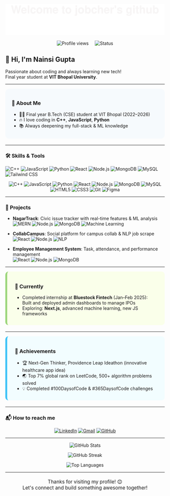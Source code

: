 
<!-- Decorative SVG wave -->
<p align="center">
  <img src="https://raw.githubusercontent.com/BEPb/BEPb/5c63fa170d1cbbb0b1974f05a3dbe6aca3f5b7f3/assets/Bottom_up.svg" alt="Decorative Wave" width="100%" style="max-height: 150px;" />
</p>

<!-- Your profile stats and content below -->




<p align="center">
  <img src="https://img.shields.io/static/v1?label=Profile%20views&message=1,234&color=6A5ACD&style=for-the-badge" alt="Profile views" />
  &nbsp;&nbsp;&nbsp;
  <img src="https://img.shields.io/badge/Status-Available%20for%20Work-brightgreen?style=for-the-badge" alt="Status" />
</p>



## 👋 Hi, I'm Nainsi Gupta


Passionate about coding and always learning new tech!  
Final year student at **VIT Bhopal University**.


---

<!-- About Me Block with Subtle Background -->
<div style="background: #f6fafd; border-radius: 12px; padding: 12px 20px; margin-bottom: 20px;">
  
### 🚀 About Me
- 🧑‍🎓 Final year B.Tech (CSE) student at VIT Bhopal (2022–2026)
- 🔥 I love coding in <b>C++</b>, <b>JavaScript</b>, <b>Python</b>
- 📚 Always deepening my full-stack & ML knowledge

</div>

---

<!-- SKILLS & PROJECTS: Logos + Gradient Cards -->
### 🛠️ Skills & Tools

<p align="center">

![C++](https://img.shields.io/badge/C++-00599C?logo=c%2b%2b&logoColor=white)
![JavaScript](https://img.shields.io/badge/JavaScript-F7DF1E?logo=javascript&logoColor=black)
![Python](https://img.shields.io/badge/Python-3776AB?logo=python&logoColor=white)
![React](https://img.shields.io/badge/React-20232A?logo=react&logoColor=61DAFB)
![Node.js](https://img.shields.io/badge/Node.js-339933?logo=node-dot-js&logoColor=white)
![MongoDB](https://img.shields.io/badge/MongoDB-47A248?logo=mongodb&logoColor=white)
![MySQL](https://img.shields.io/badge/MySQL-4479A1?logo=mysql&logoColor=white)
![Tailwind CSS](https://img.shields.io/badge/TailwindCSS-06B6D4?logo=tailwindcss&logoColor=white)

</p>

<p align="center">
  <img title="C++" alt="C++" src="https://cdn.jsdelivr.net/gh/devicons/devicon/icons/cplusplus/cplusplus-original.svg" width="38" height="38" />
  <img title="JavaScript" alt="JavaScript" src="https://cdn.jsdelivr.net/gh/devicons/devicon/icons/javascript/javascript-original.svg" width="38" height="38" />
  <img title="Python" alt="Python" src="https://cdn.jsdelivr.net/gh/devicons/devicon/icons/python/python-original.svg" width="38" height="38" />
  <img title="React" alt="React" src="https://cdn.jsdelivr.net/gh/devicons/devicon/icons/react/react-original.svg" width="38" height="38" />
  <img title="Node.js" alt="Node.js" src="https://cdn.jsdelivr.net/gh/devicons/devicon/icons/nodejs/nodejs-original.svg" width="38" height="38" />
  <img title="MongoDB" alt="MongoDB" src="https://cdn.jsdelivr.net/gh/devicons/devicon/icons/mongodb/mongodb-original.svg" width="38" height="38" />
  <img title="MySQL" alt="MySQL" src="https://cdn.jsdelivr.net/gh/devicons/devicon/icons/mysql/mysql-original.svg" width="38" height="38" />
  <img title="HTML5" alt="HTML5" src="https://cdn.jsdelivr.net/gh/devicons/devicon/icons/html5/html5-original.svg" width="38" height="38" />
  <img title="CSS3" alt="CSS3" src="https://cdn.jsdelivr.net/gh/devicons/devicon/icons/css3/css3-original.svg" width="38" height="38" />
  <img title="Git" alt="Git" src="https://cdn.jsdelivr.net/gh/devicons/devicon/icons/git/git-original.svg" width="38" height="38" />
  <img title="Figma" alt="Figma" src="https://cdn.jsdelivr.net/gh/devicons/devicon/icons/figma/figma-original.svg" width="38" height="38" />
</p>

---

### 🧩 Projects

<!-- Each project has logos of its main techs, matching your resume! -->
- <b>NagarTrack</b>: Civic issue tracker with real-time features & ML analysis  
  <img alt="MERN" src="https://img.shields.io/badge/-React-20232A?style=flat-square&logo=react&logoColor=61DAFB" />
  <img alt="Node.js" src="https://img.shields.io/badge/-Node.js-339933?style=flat-square&logo=node-dot-js&logoColor=white" />
  <img alt="MongoDB" src="https://img.shields.io/badge/-MongoDB-47A248?style=flat-square&logo=mongodb&logoColor=white" />
  <img alt="Machine Learning" src="https://img.shields.io/badge/-ML-FFB300?style=flat-square&logo=scikit-learn&logoColor=white" />

- <b>CollabCampus</b>: Social platform for campus collab & NLP job scrape  
  <img alt="React" src="https://img.shields.io/badge/-React-20232A?style=flat-square&logo=react" />
  <img alt="Node.js" src="https://img.shields.io/badge/-Node.js-339933?style=flat-square&logo=node-dot-js" />
  <img alt="NLP" src="https://img.shields.io/badge/-NLP-blueviolet?style=flat-square&logo=tensorflow" />

- <b>Employee Management System</b>: Task, attendance, and performance management  
  <img alt="React" src="https://img.shields.io/badge/-React-20232A?style=flat-square&logo=react" />
  <img alt="Node.js" src="https://img.shields.io/badge/-Node.js-339933?style=flat-square&logo=node-dot-js" />
  <img alt="MongoDB" src="https://img.shields.io/badge/-MongoDB-47A248?style=flat-square&logo=mongodb" />

---

<!-- Color shadow block for Currently section -->
<div style="background: #faffea; border-radius: 10px; border-left: 6px solid #9cd67c; padding: 14px 24px; margin-bottom: 20px;">
  
### 🌱 Currently
- Completed internship at <b>Bluestock Fintech</b> (Jan–Feb 2025): Built and deployed admin dashboards to manage IPOs  
- Exploring: <b>Next.js</b>, advanced machine learning, new JS frameworks

</div>

---

<!-- Achievements block with background and icon! -->
<div style="background: #f2fdff; border-radius: 10px; border-left: 6px solid #40c3f7; padding: 14px 24px; margin-bottom: 20px;">

### 🌟 Achievements
- 🏆 Next-Gen Thinker, Providence Leap Ideathon (innovative healthcare app idea)
- 🌏 Top 7% global rank on LeetCode, 500+ algorithm problems solved
- 💡 Completed #100DaysofCode & #365DaysofCode challenges

</div>

---

### 📬 How to reach me

<p align="center">
  <a href="https://www.linkedin.com/in/nainsi-gupta-2015a0250/" target="_blank"><img src="https://img.shields.io/badge/LinkedIn-blue?logo=linkedin&style=for-the-badge" alt="LinkedIn" /></a>
  <a href="mailto:nainsigupta438@gmail.com" target="_blank"><img src="https://img.shields.io/badge/Gmail-red?logo=gmail&style=for-the-badge" alt="Gmail" /></a>
  <a href="https://github.com/Nainsi-6" target="_blank"><img src="https://img.shields.io/badge/GitHub-181717?logo=github&style=for-the-badge" alt="GitHub" /></a>
</p>

---

<!-- STATS: More colorful and rich -->
<div align="center" style="max-width:720px; margin: auto;">

<p>
  <img src="https://github-readme-stats.vercel.app/api?username=Nainsi-6&show_icons=true&theme=radical&hide_title=true&count_private=true" alt="GitHub Stats" />
</p>

<p>
  <img src="https://github-readme-streak-stats.herokuapp.com/?user=Nainsi-6&theme=radical&hide_border=true" alt="GitHub Streak" />
</p>

<p>
  <img src="https://github-readme-stats.vercel.app/api/top-langs/?username=Nainsi-6&layout=compact&theme=radical&hide_border=true" alt="Top Languages" />
</p>

</div>

---

<p align="center" style="font-size:1.1em; margin-top:20px;">
  Thanks for visiting my profile! 😊<br>
  Let's connect and build something awesome together!
</p>





